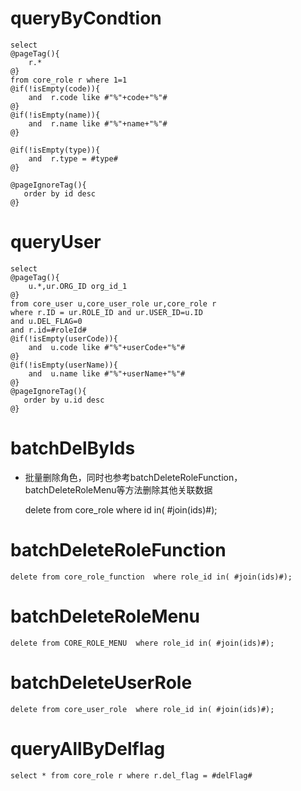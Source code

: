 queryByCondtion
===

	select
	@pageTag(){
	    r.*
	@}
	from core_role r where 1=1
	@if(!isEmpty(code)){
	    and  r.code like #"%"+code+"%"#
	@}
	@if(!isEmpty(name)){
	    and  r.name like #"%"+name+"%"#
	@}
	
	@if(!isEmpty(type)){
	    and  r.type = #type#
	@}
	
	@pageIgnoreTag(){
	   order by id desc
	@}
	
queryUser
===

	select
	@pageTag(){
	    u.*,ur.ORG_ID org_id_1
	@}
	from core_user u,core_user_role ur,core_role r
	where r.ID = ur.ROLE_ID and ur.USER_ID=u.ID 
	and u.DEL_FLAG=0 
	and r.id=#roleId#
	@if(!isEmpty(userCode)){
	    and  u.code like #"%"+userCode+"%"#
	@}
	@if(!isEmpty(userName)){
	    and  u.name like #"%"+userName+"%"#
	@}
	@pageIgnoreTag(){
	   order by u.id desc
	@}



batchDelByIds
===

* 批量删除角色，同时也参考batchDeleteRoleFunction，batchDeleteRoleMenu等方法删除其他关联数据
	
	delete from core_role  where id in( #join(ids)#);

batchDeleteRoleFunction
===
	delete from core_role_function  where role_id in( #join(ids)#);
	
batchDeleteRoleMenu
===
	delete from CORE_ROLE_MENU  where role_id in( #join(ids)#);
	
batchDeleteUserRole
===
	delete from core_user_role  where role_id in( #join(ids)#);			
	

queryAllByDelflag
=================
    select * from core_role r where r.del_flag = #delFlag#
